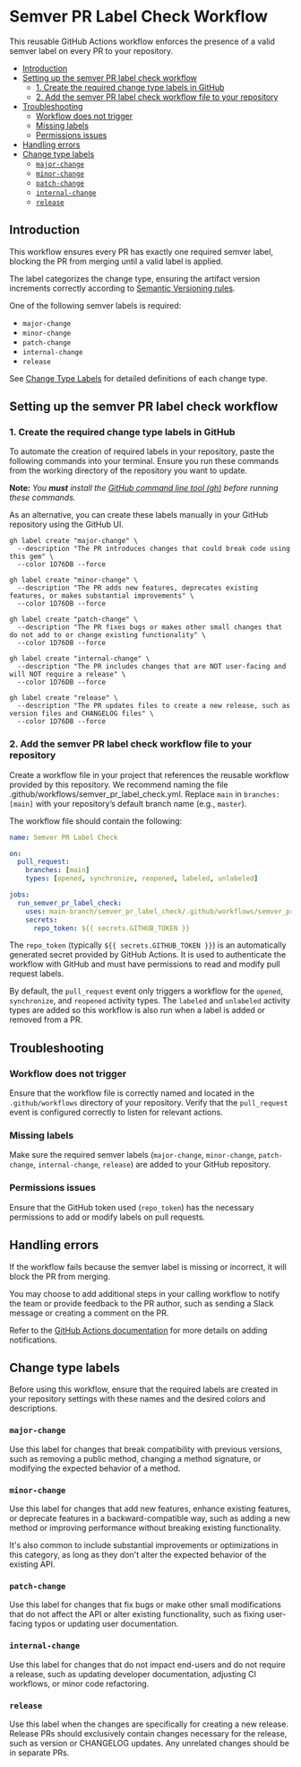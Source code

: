# Semver PR Label Check Workflow

This reusable GitHub Actions workflow enforces the presence of a valid semver label
on every PR to your repository.

* [Introduction](#introduction)
* [Setting up the semver PR label check workflow](#setting-up-the-semver-pr-label-check-workflow)
  * [1. Create the required change type labels in GitHub](#1-create-the-required-change-type-labels-in-github)
  * [2. Add the semver PR label check workflow file to your repository](#2-add-the-semver-pr-label-check-workflow-file-to-your-repository)
* [Troubleshooting](#troubleshooting)
  * [Workflow does not trigger](#workflow-does-not-trigger)
  * [Missing labels](#missing-labels)
  * [Permissions issues](#permissions-issues)
* [Handling errors](#handling-errors)
* [Change type labels](#change-type-labels)
  * [`major-change`](#major-change)
  * [`minor-change`](#minor-change)
  * [`patch-change`](#patch-change)
  * [`internal-change`](#internal-change)
  * [`release`](#release)

## Introduction

This workflow ensures every PR has exactly one required semver label, blocking the PR
from merging until a valid label is applied.

The label categorizes the change type, ensuring the artifact version increments
correctly according to [Semantic Versioning rules](https://semver.org).

One of the following semver labels is required:

* `major-change`
* `minor-change`
* `patch-change`
* `internal-change`
* `release`

See [Change Type Labels](#change-type-labels) for detailed definitions of each change
type.

## Setting up the semver PR label check workflow

### 1. Create the required change type labels in GitHub

To automate the creation of required labels in your repository, paste the following
commands into your terminal. Ensure you run these commands from the working directory
of the repository you want to update.

**Note:** *You **must** install the [GitHub command line tool
(gh)](https://github.com/cli/cli#installation) before running these commands.*

As an alternative, you can create these labels manually in your GitHub repository
using the GitHub UI.

```shell
gh label create "major-change" \
  --description "The PR introduces changes that could break code using this gem" \
  --color 1D76DB --force

gh label create "minor-change" \
  --description "The PR adds new features, deprecates existing features, or makes substantial improvements" \
  --color 1D76DB --force

gh label create "patch-change" \
  --description "The PR fixes bugs or makes other small changes that do not add to or change existing functionality" \
  --color 1D76DB --force

gh label create "internal-change" \
  --description "The PR includes changes that are NOT user-facing and will NOT require a release" \
  --color 1D76DB --force

gh label create "release" \
  --description "The PR updates files to create a new release, such as version files and CHANGELOG files" \
  --color 1D76DB --force
```

### 2. Add the semver PR label check workflow file to your repository

Create a workflow file in your project that references the reusable workflow provided
by this repository. We recommend naming the file
.github/workflows/semver_pr_label_check.yml. Replace `main` in `branches: [main]` with
your repository’s default branch name (e.g., `master`).

The workflow file should contain the following:

```yaml
name: Semver PR Label Check

on:
  pull_request:
    branches: [main]
    types: [opened, synchronize, reopened, labeled, unlabeled]

jobs:
  run_semver_pr_label_check:
    uses: main-branch/semver_pr_label_check/.github/workflows/semver_pr_label_check.yml@main
    secrets:
      repo_token: ${{ secrets.GITHUB_TOKEN }}
```

The `repo_token` (typically `${{ secrets.GITHUB_TOKEN }}`) is an automatically
generated secret provided by GitHub Actions. It is used to authenticate the workflow
with GitHub and must have permissions to read and modify pull request labels.

By default, the `pull_request` event only triggers a workflow for the `opened`,
`synchronize`, and `reopened` activity types. The `labeled` and `unlabeled` activity
types are added so this workflow is also run when a label is added or removed from a
PR.

## Troubleshooting

### Workflow does not trigger

Ensure that the workflow file is correctly named and located in the
`.github/workflows` directory of your repository. Verify that the `pull_request`
event is configured correctly to listen for relevant actions.

### Missing labels

Make sure the required semver labels (`major-change`, `minor-change`, `patch-change`,
`internal-change`, `release`) are added to your GitHub repository.

### Permissions issues

Ensure that the GitHub token used (`repo_token`) has the necessary permissions to add
or modify labels on pull requests.

## Handling errors

If the workflow fails because the semver label is missing or incorrect, it will block
the PR from merging.

You may choose to add additional steps in your calling workflow to notify the team or
provide feedback to the PR author, such as sending a Slack message or creating a
comment on the PR.

Refer to the [GitHub Actions documentation](https://docs.github.com/en/actions) for
more details on adding notifications.

## Change type labels

Before using this workflow, ensure that the required labels are created in
your repository settings with these names and the desired colors and descriptions.

### `major-change`

Use this label for changes that break compatibility with previous versions, such as
removing a public method, changing a method signature, or modifying the expected
behavior of a method.

### `minor-change`

Use this label for changes that add new features, enhance existing features, or
deprecate features in a backward-compatible way, such as adding a new method or
improving performance without breaking existing functionality.

It's also common to include substantial improvements or optimizations in this
category, as long as they don't alter the expected behavior of the existing API.

### `patch-change`

Use this label for changes that fix bugs or make other small modifications that do
not affect the API or alter existing functionality, such as fixing user-facing typos
or updating user documentation.

### `internal-change`

Use this label for changes that do not impact end-users and do not require a release,
such as updating developer documentation, adjusting CI workflows, or minor code
refactoring.

### `release`

Use this label when the changes are specifically for creating a new release. Release
PRs should exclusively contain changes necessary for the release, such as version or
CHANGELOG updates. Any unrelated changes should be in separate PRs.
